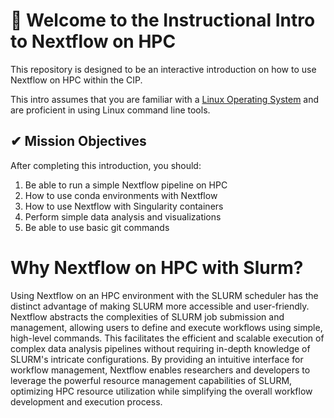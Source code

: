 # 👋 Welcome to the Instructional Intro to Nextflow on HPC
This repository is designed to be an interactive introduction on how to use Nextflow on HPC within the CIP.



This intro assumes that you are familiar with a <a href="https://en.wikipedia.org/wiki/Linux" target="_blank">Linux Operating System</a> and are proficient in using Linux command line tools.


## ✔ Mission Objectives
After completing this introduction, you should:
1. Be able to run a simple Nextflow pipeline on HPC
2. How to use conda environments with Nextflow
3. How to use Nextflow with Singularity containers
4. Perform simple data analysis and visualizations 
5. Be able to use basic git commands

# Why Nextflow on HPC with Slurm?

Using Nextflow on an HPC environment with the SLURM scheduler has the distinct advantage of making SLURM more accessible and user-friendly. Nextflow abstracts the complexities of SLURM job submission and management, allowing users to define and execute workflows using simple, high-level commands. This facilitates the efficient and scalable execution of complex data analysis pipelines without requiring in-depth knowledge of SLURM's intricate configurations. By providing an intuitive interface for workflow management, Nextflow enables researchers and developers to leverage the powerful resource management capabilities of SLURM, optimizing HPC resource utilization while simplifying the overall workflow development and execution process.